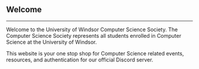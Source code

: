 ## Welcome
-----------------

Welcome to the University of Windsor Computer Science Society. The Computer Science Society represents all students enrolled in Computer Science at the University of Windsor.

This website is your one stop shop for Computer Science related events, resources, and authentication for our official Discord server.